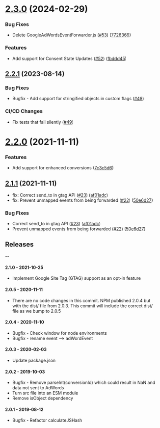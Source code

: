 # [2.3.0](https://github.com/mparticle-integrations/mparticle-javascript-integration-adwords/compare/v2.2.1...v2.3.0) (2024-02-29)


### Bug Fixes

* Delete GoogleAdWordsEventForwarder.js ([#53](https://github.com/mparticle-integrations/mparticle-javascript-integration-adwords/issues/53)) ([7726369](https://github.com/mparticle-integrations/mparticle-javascript-integration-adwords/commit/7726369ad54a9d7b45fbc0e70e46f3a2747f2605))


### Features

* Add support for Consent State Updates ([#52](https://github.com/mparticle-integrations/mparticle-javascript-integration-adwords/issues/52)) ([fbddd45](https://github.com/mparticle-integrations/mparticle-javascript-integration-adwords/commit/fbddd45db90791932d8ad2b26092a7f6ca58b737))

## [2.2.1](https://github.com/mparticle-integrations/mparticle-javascript-integration-adwords/compare/v2.2.0...v2.2.1) (2023-08-14)

### Bug Fixes

* Bugfix - Add support for stringified objects in custom flags ([#48](https://github.com/mparticle-integrations/mparticle-javascript-integration-adwords/pull/48))


### CI/CD Changes

* Fix tests that fail silently ([#49](https://github.com/mparticle-integrations/mparticle-javascript-integration-adwords/pull/49))

# [2.2.0](https://github.com/mparticle-integrations/mparticle-javascript-integration-adwords/compare/v2.1.1...v2.2.0) (2021-11-11)


### Features

* Add support for enhanced conversions ([7c3c5d6](https://github.com/mparticle-integrations/mparticle-javascript-integration-adwords/commit/7c3c5d6092b0574c3f54ca5651c27a2b3d8edb4c))

## [2.1.1](https://github.com/mparticle-integrations/mparticle-javascript-integration-adwords/compare/v2.1.0...v2.1.1) (2021-11-11)

* fix: Correct send_to in gtag API ([#23](https://github.com/mparticle-integrations/mparticle-javascript-integration-adwords/pull/23)) ([af01adc](https://github.com/mparticle-integrations/mparticle-javascript-integration-adwords/commit/af01adc2b04453f77845e228bff4aa6c49824fde))
* fix: Prevent unmapped events from being forwarded ([#22](https://github.com/mparticle-integrations/mparticle-javascript-integration-adwords/pull/22)) ([50e6d27](https://github.com/mparticle-integrations/mparticle-javascript-integration-adwords/commit/50e6d279dff666f5621e585878672707a21d911f))

### Bug Fixes

* Correct send_to in gtag API ([#23](https://github.com/mparticle-integrations/mparticle-javascript-integration-adwords/issues/23)) ([af01adc](https://github.com/mparticle-integrations/mparticle-javascript-integration-adwords/commit/af01adc2b04453f77845e228bff4aa6c49824fde))
* Prevent unmapped events from being forwarded ([#22](https://github.com/mparticle-integrations/mparticle-javascript-integration-adwords/issues/22)) ([50e6d27](https://github.com/mparticle-integrations/mparticle-javascript-integration-adwords/commit/50e6d279dff666f5621e585878672707a21d911f))

## Releases
--

#### 2.1.0 - 2021-10-25
* Implement Google Site Tag (GTAG) support as an opt-in feature

#### 2.0.5 - 2020-11-11
* There are no code changes in this commit. NPM published 2.0.4 but with the dist/ file from 2.0.3. This commit will include the correct dist/ file as we bump to 2.0.5

#### 2.0.4 - 2020-11-10
* Bugfix - Check window for node environments
* Bugfix - rename event --> adWordEvent

#### 2.0.3 - 2020-02-03
* Update package.json

#### 2.0.2 - 2019-10-03
* Bugfix - Remove parseInt(conversionId) which could result in NaN and data not sent to AdWords
* Turn src file into an ESM module
* Remove isObject dependency

#### 2.0.1 - 2019-08-12
* Bugfix - Refactor calculateJSHash

